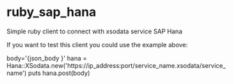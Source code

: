 # ruby_sap_hana
Simple ruby client to connect with xsodata service SAP Hana

If you want to test this client you could use the example above:

body='{json_body }'
hana = Hana::XSodata.new('https://ip_address:port/service_name.xsodata/service_name')
puts hana.post(body)
